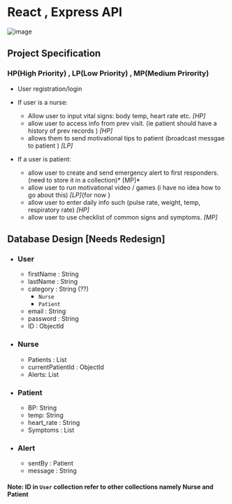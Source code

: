 # React , Express API 

![image](https://user-images.githubusercontent.com/15072510/122599108-cf082f00-d03b-11eb-898d-1c19b298a9b4.png)

## Project Specification 

### HP(High Priority) , LP(Low Priority) , MP(Medium Prirority)

- User registration/login
- If user is a nurse:
    - Allow user to input vital signs: body temp, heart rate etc. *[HP]*
    - allow user to access info from prev visit. (ie patient should have a history of prev records ) *[HP]*
    - allows them to send motivational tips to patient  (broadcast messgae to patient ) *[LP]*

- If a user is patient:
    - allow user to create and send emergency alert to first responders. (need to store it in a collection)* [MP]*
    - allow user to run motivational video / games (i have no idea how to go about this) *[LP]*{for now }
    - allow user to enter daily info such (pulse rate, weight, temp, respiratory rate) *[HP]*
    - allow user to use checklist of common signs and symptoms.  *[MP]*


## Database Design [Needs Redesign]
- ### User 
    - firstName : String
    - lastName : String
    - category : String (??)
        - `Nurse`
        - `Patient`
    - email : String
    - password : String
    - ID  : ObjectId

- ### Nurse 
    - Patients : List<Patient> 
    - currentPatientId : ObjectId
    - Alerts: List<Alerts>

- ### Patient 
    - BP: String
    - temp: String
    - heart_rate : String
    - Symptoms : List<String> 

- ### Alert 
    - sentBy : Patient  
    - message : String
    
#### Note: ID in `User` collection refer to other collections namely Nurse and Patient 
